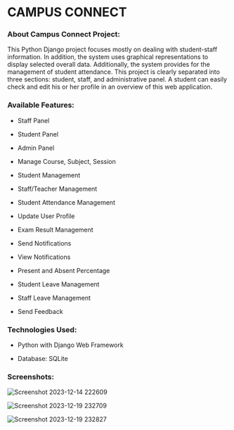 
# CAMPUS CONNECT

### About Campus Connect Project:

This Python Django project focuses mostly on dealing with student-staff information. In addition, the system uses graphical representations to display selected 
overall data. Additionally, the system provides for the management of student attendance. This project is clearly separated into three sections: student, staff, 
and administrative panel. A student can easily check and edit his or her profile in an overview of this web application.
  
### Available Features:

- Staff Panel

- Student Panel

- Admin Panel

- Manage Course, Subject, Session

- Student Management

- Staff/Teacher Management

- Student Attendance Management

- Update User Profile

- Exam Result Management

- Send Notifications

- View Notifications

- Present and Absent Percentage

- Student Leave Management

- Staff Leave Management

- Send Feedback

### Technologies Used:
- Python with Django Web Framework

- Database:	SQLite

### Screenshots:

![Screenshot 2023-12-14 222609](https://github.com/Parthaj07/Campus_connect/assets/69979011/67243b4d-fc56-410e-abc3-03e26b4a7f9a)

![Screenshot 2023-12-19 232709](https://github.com/Parthaj07/Campus_connect/assets/69979011/1f6285f4-32ee-4b60-bb7b-fadbf45127b0)

![Screenshot 2023-12-19 232827](https://github.com/Parthaj07/Campus_connect/assets/69979011/f4fe6818-9d08-417f-bc15-6d23f32e5071)









